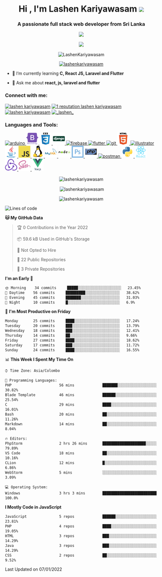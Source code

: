 <h1 align="center">Hi , I'm Lashen Kariyawasam <img src="https://media.giphy.com/media/hvRJCLFzcasrR4ia7z/giphy.gif" width="35"></h1>

<h3 align="center">A passionate full stack web developer from Sri Lanka</h3>
<p align="center">
  <a href="https://github.com/DenverCoder1/readme-typing-svg"><img src="https://readme-typing-svg.herokuapp.com?lines=Student;Full+Stack+Web+Developer;DS%20|%20AI%20|%20ML%20Enthusiast;Graphic%20Designer;Always%20learning%20new%20things&center=true&width=500&height=50"></a>
</p>
<p align="center"><img src = "https://media0.giphy.com/media/KDDpcKigbfFpnejZs6/giphy.gif?cid=ecf05e47oy6f4zjs8g1qoiystc56cu7r9tb8a1fe76e05oty&rid=giphy.gif" width = 100px></p>

<p align="center"> <img src="https://komarev.com/ghpvc/?username=LashenKariyawasam&label=Profile%20views&color=0e75b6&style=flat" alt="LashenKariyawasam" /> </p>


<p align="center"> <a href="https://github.com/ryo-ma/github-profile-trophy"><img src="https://github-profile-trophy.vercel.app/?username=LashenKariyawasam&theme=onedark&no-frame=true&column=7" alt="lashenkariyawasam" /></a> </p>

- 🌱 I’m currently learning **C, React JS, Laravel and Flutter**

- 💬 Ask me about **react, js, laravel and flutter**

<h3 align="left">Connect with me:</h3>
<p align="left">
<a href="https://linkedin.com/in/lashen-kariyawasam-8181aa203" target="blank"><img align="center" src="https://raw.githubusercontent.com/rahuldkjain/github-profile-readme-generator/master/src/images/icons/Social/linked-in-alt.svg" alt="lashen kariyawasam" height="30" width="40" /></a>
<a href="https://stackoverflow.com/users/14784958/lashen-kariyawasam" target="blank"><img align="center" src="https://raw.githubusercontent.com/rahuldkjain/github-profile-readme-generator/master/src/images/icons/Social/stack-overflow.svg" alt="1 reputation lashen kariyawasam" height="30" width="40" /></a>
<a href="https://facebook.com/lashen.kariyawasam.3" target="blank"><img align="center" src="https://raw.githubusercontent.com/rahuldkjain/github-profile-readme-generator/master/src/images/icons/Social/facebook.svg" alt="lashen kariyawasam" height="30" width="40" /></a>
<a href="https://instagram.com/_lashen_" target="blank"><img align="center" src="https://raw.githubusercontent.com/rahuldkjain/github-profile-readme-generator/master/src/images/icons/Social/instagram.svg" alt="_lashen_" height="30" width="40" /></a>
</p>

<h3 align="left">Languages and Tools:</h3>
<p align="left"> <a href="https://www.arduino.cc/" target="_blank"> <img src="https://cdn.worldvectorlogo.com/logos/arduino-1.svg" alt="arduino" width="40" height="40"/> </a> <a href="https://getbootstrap.com" target="_blank"> <img src="https://raw.githubusercontent.com/devicons/devicon/master/icons/bootstrap/bootstrap-plain-wordmark.svg" alt="bootstrap" width="40" height="40"/> </a> <a href="https://www.w3schools.com/css/" target="_blank"> <img src="https://raw.githubusercontent.com/devicons/devicon/master/icons/css3/css3-original-wordmark.svg" alt="css3" width="40" height="40"/> </a> <a href="https://www.djangoproject.com/" target="_blank"> <img src="https://raw.githubusercontent.com/devicons/devicon/master/icons/django/django-original.svg" alt="django" width="40" height="40"/> </a> <a href="https://firebase.google.com/" target="_blank"> <img src="https://www.vectorlogo.zone/logos/firebase/firebase-icon.svg" alt="firebase" width="40" height="40"/> </a> <a href="https://flutter.dev" target="_blank"> <img src="https://www.vectorlogo.zone/logos/flutterio/flutterio-icon.svg" alt="flutter" width="40" height="40"/> </a> <a href="https://git-scm.com/" target="_blank"> <img src="https://www.vectorlogo.zone/logos/git-scm/git-scm-icon.svg" alt="git" width="40" height="40"/> </a> <a href="https://www.w3.org/html/" target="_blank"> <img src="https://raw.githubusercontent.com/devicons/devicon/master/icons/html5/html5-original-wordmark.svg" alt="html5" width="40" height="40"/> </a> <a href="https://www.adobe.com/in/products/illustrator.html" target="_blank"> <img src="https://www.vectorlogo.zone/logos/adobe_illustrator/adobe_illustrator-icon.svg" alt="illustrator" width="40" height="40"/> </a> <a href="https://www.java.com" target="_blank"> <img src="https://raw.githubusercontent.com/devicons/devicon/master/icons/java/java-original.svg" alt="java" width="40" height="40"/> </a> <a href="https://developer.mozilla.org/en-US/docs/Web/JavaScript" target="_blank"> <img src="https://raw.githubusercontent.com/devicons/devicon/master/icons/javascript/javascript-original.svg" alt="javascript" width="40" height="40"/> </a> <a href="https://www.linux.org/" target="_blank"> <img src="https://raw.githubusercontent.com/devicons/devicon/master/icons/linux/linux-original.svg" alt="linux" width="40" height="40"/> </a> <a href="https://www.mysql.com/" target="_blank"> <img src="https://raw.githubusercontent.com/devicons/devicon/master/icons/mysql/mysql-original-wordmark.svg" alt="mysql" width="40" height="40"/> </a> <a href="https://nodejs.org" target="_blank"> <img src="https://raw.githubusercontent.com/devicons/devicon/master/icons/nodejs/nodejs-original-wordmark.svg" alt="nodejs" width="40" height="40"/> </a> <a href="https://www.photoshop.com/en" target="_blank"> <img src="https://raw.githubusercontent.com/devicons/devicon/master/icons/photoshop/photoshop-line.svg" alt="photoshop" width="40" height="40"/> </a> <a href="https://www.php.net" target="_blank"> <img src="https://raw.githubusercontent.com/devicons/devicon/master/icons/php/php-original.svg" alt="php" width="40" height="40"/> </a> <a href="https://postman.com" target="_blank"> <img src="https://www.vectorlogo.zone/logos/getpostman/getpostman-icon.svg" alt="postman" width="40" height="40"/> </a> <a href="https://www.python.org" target="_blank"> <img src="https://raw.githubusercontent.com/devicons/devicon/master/icons/python/python-original.svg" alt="python" width="40" height="40"/> </a> <a href="https://reactjs.org/" target="_blank"> <img src="https://raw.githubusercontent.com/devicons/devicon/master/icons/react/react-original-wordmark.svg" alt="react" width="40" height="40"/> </a> <a href="https://redux.js.org" target="_blank"> <img src="https://raw.githubusercontent.com/devicons/devicon/master/icons/redux/redux-original.svg" alt="redux" width="40" height="40"/> </a> <a href="https://sass-lang.com" target="_blank"> <img src="https://raw.githubusercontent.com/devicons/devicon/master/icons/sass/sass-original.svg" alt="sass" width="40" height="40"/> </a> <a href="https://vuejs.org/" target="_blank"> <img src="https://raw.githubusercontent.com/devicons/devicon/master/icons/vuejs/vuejs-original-wordmark.svg" alt="vuejs" width="40" height="40"/> </a> </p>


<p align="center"><img align="center" src="https://github-readme-stats.vercel.app/api/top-langs?username=lashenkariyawasam&show_icons=true&locale=en&layout=compact&theme=tokyonight" alt="lashenkariyawasam" /></p>

<p align="center">&nbsp;<img align="center" src="https://github-readme-stats.vercel.app/api?username=lashenkariyawasam&show_icons=true&locale=en&theme=tokyonight" alt="lashenkariyawasam" /></p>

<p align="center"><img align="center" src="https://github-readme-streak-stats.herokuapp.com/?user=lashenkariyawasam&theme=tokyonight" alt="lashenkariyawasam" /></p>

<!--START_SECTION:waka-->
![Lines of code](https://img.shields.io/badge/From%20Hello%20World%20I%27ve%20Written-884%20Thousand%20lines%20of%20code-blue)

**🐱 My GitHub Data** 

> 🏆 0 Contributions in the Year 2022
 > 
> 📦 59.6 kB Used in GitHub's Storage 
 > 
> 🚫 Not Opted to Hire
 > 
> 📜 22 Public Repositories 
 > 
> 🔑 3 Private Repositories  
 > 
**I'm an Early 🐤** 

```text
🌞 Morning    34 commits     █████░░░░░░░░░░░░░░░░░░░░   23.45% 
🌆 Daytime    56 commits     █████████░░░░░░░░░░░░░░░░   38.62% 
🌃 Evening    45 commits     ███████░░░░░░░░░░░░░░░░░░   31.03% 
🌙 Night      10 commits     █░░░░░░░░░░░░░░░░░░░░░░░░   6.9%

```
📅 **I'm Most Productive on Friday** 

```text
Monday       25 commits     ████░░░░░░░░░░░░░░░░░░░░░   17.24% 
Tuesday      20 commits     ███░░░░░░░░░░░░░░░░░░░░░░   13.79% 
Wednesday    18 commits     ███░░░░░░░░░░░░░░░░░░░░░░   12.41% 
Thursday     14 commits     ██░░░░░░░░░░░░░░░░░░░░░░░   9.66% 
Friday       27 commits     ████░░░░░░░░░░░░░░░░░░░░░   18.62% 
Saturday     17 commits     ███░░░░░░░░░░░░░░░░░░░░░░   11.72% 
Sunday       24 commits     ████░░░░░░░░░░░░░░░░░░░░░   16.55%

```


📊 **This Week I Spent My Time On** 

```text
⌚︎ Time Zone: Asia/Colombo

💬 Programming Languages: 
PHP                      56 mins             ███████░░░░░░░░░░░░░░░░░░   30.82% 
Blade Template           46 mins             ██████░░░░░░░░░░░░░░░░░░░   25.54% 
C                        29 mins             ████░░░░░░░░░░░░░░░░░░░░░   16.01% 
Bash                     20 mins             ██░░░░░░░░░░░░░░░░░░░░░░░   11.26% 
Markdown                 14 mins             ██░░░░░░░░░░░░░░░░░░░░░░░   8.04%

🔥 Editors: 
PhpStorm                 2 hrs 26 mins       ████████████████████░░░░░   79.89% 
VS Code                  18 mins             ██░░░░░░░░░░░░░░░░░░░░░░░   10.16% 
CLion                    12 mins             █░░░░░░░░░░░░░░░░░░░░░░░░   6.86% 
WebStorm                 5 mins              ░░░░░░░░░░░░░░░░░░░░░░░░░   3.09%

💻 Operating System: 
Windows                  3 hrs 3 mins        █████████████████████████   100.0%

```

**I Mostly Code in JavaScript** 

```text
JavaScript               5 repos             ██████░░░░░░░░░░░░░░░░░░░   23.81% 
PHP                      4 repos             ████░░░░░░░░░░░░░░░░░░░░░   19.05% 
HTML                     3 repos             ███░░░░░░░░░░░░░░░░░░░░░░   14.29% 
Java                     3 repos             ███░░░░░░░░░░░░░░░░░░░░░░   14.29% 
CSS                      2 repos             ██░░░░░░░░░░░░░░░░░░░░░░░   9.52%

```



 Last Updated on 07/01/2022
<!--END_SECTION:waka-->





